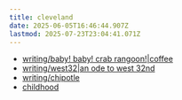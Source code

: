 ```yaml
---
title: cleveland
date: 2025-06-05T16:46:44.907Z
lastmod: 2025-07-23T23:04:41.071Z
---
```

* [writing/baby! baby! crab rangoon!|coffee](writing/baby!%20baby!%20crab%20rangoon!%7Ccoffee)
* [writing/west32|an ode to west 32nd](writing/west32%7Can%20ode%20to%20west%2032nd)
* [writing/chipotle](/writing/chipotle)
* [childhood](/childhood)
